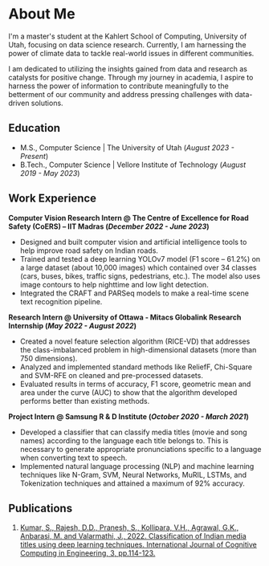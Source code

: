 # About Me
I'm a master's student at the Kahlert School of Computing, University of Utah, focusing on data science research. Currently, I am harnessing the power of climate data to tackle real-world issues in different communities.

I am dedicated to utilizing the insights gained from data and research as catalysts for positive change. Through my journey in academia, I aspire to harness the power of information to contribute meaningfully to the betterment of our community and address pressing challenges with data-driven solutions.

## Education						       		
- M.S., Computer Science	| The University of Utah (_August 2023 - Present_)	 			        		
- B.Tech., Computer Science | Vellore Institute of Technology (_August 2019 - May 2023_)

## Work Experience
**Computer Vision Research Intern @ The Centre of Excellence for Road Safety (CoERS) – IIT Madras (_December 2022 - June 2023_)**
- Designed and built computer vision and artificial intelligence tools to help improve road safety on Indian roads.
- Trained and tested a deep learning YOLOv7 model (F1 score – 61.2%) on a large dataset (about 10,000 images) which contained over 34 classes (cars, buses, bikes, traffic signs, pedestrians, etc.). The model also uses image contours to help nighttime and low light detection.
- Integrated the CRAFT and PARSeq models to make a real-time scene text recognition pipeline. 

**Research Intern @ University of Ottawa - Mitacs Globalink Research Internship (_May 2022 - August 2022_)**
- Created a novel feature selection algorithm (RICE-VD) that addresses the class-imbalanced problem in high-dimensional datasets (more than 750 dimensions).
- Analyzed and implemented standard methods like ReliefF, Chi-Square and SVM-RFE on cleaned and pre-processed datasets.
- Evaluated results in terms of accuracy, F1 score, geometric mean and area under the curve (AUC) to show that the algorithm developed performs better than existing methods.

**Project Intern @ Samsung R & D Institute (_October 2020 - March 2021_)**
- Developed a classifier that can classify media titles (movie and song names) according to the language each title belongs to. This is necessary to generate appropriate pronunciations specific to a language when converting text to speech.
- Implemented natural language processing (NLP) and machine learning techniques like N-Gram, SVM, Neural Networks, MuRIL, LSTMs, and Tokenization techniques and attained a maximum of 92% accuracy.

## Publications
1. [Kumar, S., Rajesh, D.D., Pranesh, S., Kollipara, V.H., Agrawal, G.K., Anbarasi, M. and Valarmathi, J., 2022. Classification of Indian media titles using deep learning techniques. International Journal of Cognitive Computing in Engineering, 3, pp.114-123.](https://doi.org/10.1016/j.ijcce.2022.04.001)
